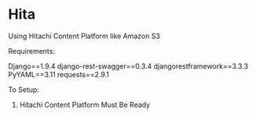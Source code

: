 # Hita
Using Hitachi Content Platform like Amazon S3

Requirements:

Django==1.9.4
django-rest-swagger==0.3.4
djangorestframework==3.3.3
PyYAML==3.11
requests==2.9.1

To Setup:

 1. Hitachi Content Platform Must Be Ready
